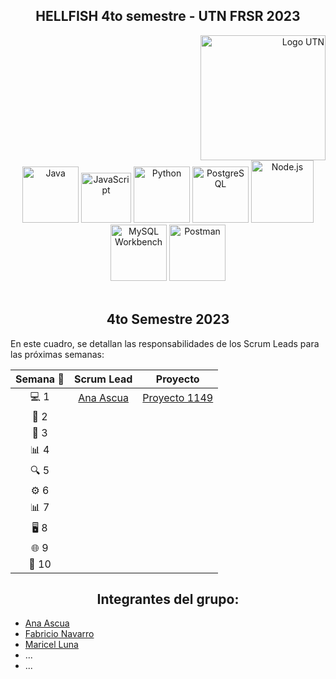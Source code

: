 <div align="center">
  <h2><b>HELLFISH 4to semestre - UTN FRSR 2023</b></h2>
</div>

<div align="right">
  <a href="https://www.frsr.utn.edu.ar/">
    <img src="https://utn.edu.ar/images/logo-utn.png" alt="Logo UTN" width="200">
  </a>
</div>

<div align="center">
  <a href="https://www.java.com/"><img src="https://cdn.icon-icons.com/icons2/2415/PNG/512/java_original_wordmark_logo_icon_146459.png" alt="Java" width="90" height="90"></a>
  <a href="https://www.javascript.com/"><img src="https://upload.wikimedia.org/wikipedia/commons/thumb/9/99/Unofficial_JavaScript_logo_2.svg/480px-Unofficial_JavaScript_logo_2.svg.png" alt="JavaScript" width="80" height="80"></a>
  <a href="https://www.python.org"><img src="https://miro.medium.com/v2/resize:fit:378/1*y6zvdl68fA-5nd9v-StFMg.png" alt="Python" width="90" height="90"></a>
  <a href="https://www.postgresql.org"><img src="https://upload.wikimedia.org/wikipedia/commons/thumb/2/29/Postgresql_elephant.svg/1200px-Postgresql_elephant.svg.png" alt="PostgreSQL" width="90" height="90"></a>
  <a href="https://nodejs.org/"><img src="https://vistaran-tech.s3.ap-south-1.amazonaws.com/wp-content/uploads/2022/05/13104926/nodejs-logo.png" alt="Node.js" width="100" height="100"></a>
  <a href="https://www.mysql.com/products/workbench/"><img src="https://www.freepnglogos.com/uploads/logo-mysql-png/logo-mysql-mysql-logo-png-images-are-download-crazypng-21.png" alt="MySQL Workbench" width="90" height="90"></a>
  <a href="https://www.postman.com/"><img src="https://yt3.googleusercontent.com/X-rhKMndFm9hT9wIaJns1StBfGbFdLTkAROwm4UZ3n9ucrBky5CFIeeZhSszFXBgQjItzCD0SA=s900-c-k-c0x00ffffff-no-rj" alt="Postman" width="90" height="90"></a>
</div>

<br>

<div align="center">
  <h2><b>4to Semestre 2023</b></h2>
</div>

En este cuadro, se detallan las responsabilidades de los Scrum Leads para las próximas semanas:

| <div align="center"><b>Semana 🚀</b></div> | <div align="center"><b>Scrum Lead</b></div> | <div align="center"><b>Proyecto</b></div> |
| :-------: | :-------: | :-------: |
|    💻 1    | [Ana Ascua](https://github.com/aniascua) | [Proyecto 1149](https://github.com/orgs/CodeSystem2022/projects/1149) |
|    📝 2    |           |           |
|    📆 3    |           |           |
|    📊 4    |           |           |
|    🔍 5    |           |           |
|    ⚙️ 6    |           |           |
|    📊 7    |           |           |
|    🖥️ 8    |           |           |
|    🌐 9    |           |           |
|    💾 10   |           |           |


<div align="center">
  <h2><b>Integrantes del grupo:</b></h2>
</div>

- [Ana Ascua](https://github.com/aniascua)
- [Fabricio Navarro](https://github.com/elfabri)
- [Maricel Luna](https://github.com/Macelluna)
- ...
- ...
